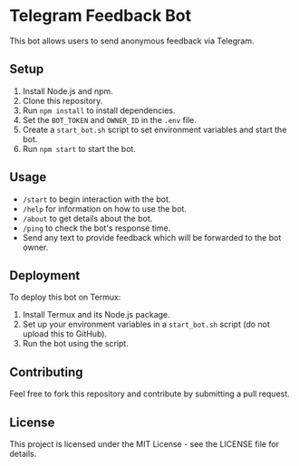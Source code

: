 # Telegram Feedback Bot

This bot allows users to send anonymous feedback via Telegram.

## Setup

1. Install Node.js and npm.
2. Clone this repository.
3. Run `npm install` to install dependencies.
4. Set the `BOT_TOKEN` and `OWNER_ID` in the `.env` file.
5. Create a `start_bot.sh` script to set environment variables and start the bot.
6. Run `npm start` to start the bot.

## Usage

- `/start` to begin interaction with the bot.
- `/help` for information on how to use the bot.
- `/about` to get details about the bot.
- `/ping` to check the bot's response time.
- Send any text to provide feedback which will be forwarded to the bot owner.

## Deployment

To deploy this bot on Termux:
1. Install Termux and its Node.js package.
2. Set up your environment variables in a `start_bot.sh` script (do not upload this to GitHub).
3. Run the bot using the script.

## Contributing

Feel free to fork this repository and contribute by submitting a pull request.

## License

This project is licensed under the MIT License - see the LICENSE file for details.
